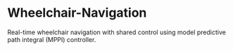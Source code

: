 # Wheelchair-Navigation
Real-time wheelchair navigation with shared control using model predictive path integral (MPPI) controller.

